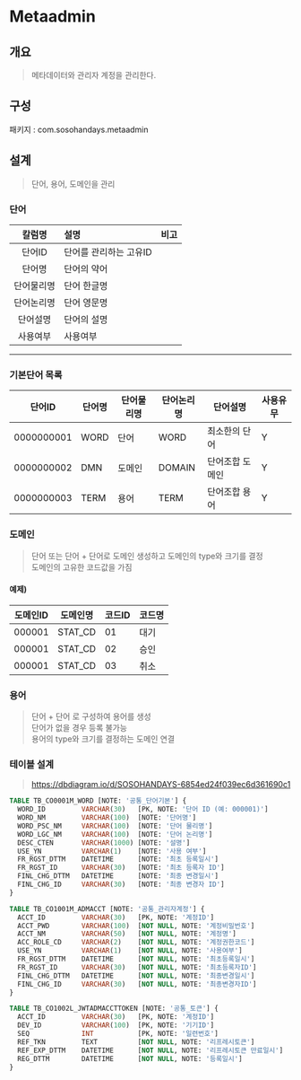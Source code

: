 # Metaadmin
## 개요
> 메타데이터와 관리자 계정을 관리한다.

## 구성
패키지 : com.sosohandays.metaadmin

## 설계
> 단어, 용어, 도메인을 관리

### 단어
|칼럼명|설명|비고|
|:-----:|:--|:---|
|단어ID|단어를 관리하는 고유ID|
|단어명|단어의 약어|
|단어물리명|단어 한글명|
|단어논리명|단어 영문명|
|단어설명|단어의 설명|
|사용여부|사용여부|
---

### 기본단어 목록
| 단어ID       | 단어명  | 단어물리명 | 단어논리명  | 단어설명     |사용유무|
|------------|------|-------|--------|----------|-----|
| 0000000001 | WORD | 단어    | WORD   | 최소한의 단어  |Y|
| 0000000002 | DMN  | 도메인   | DOMAIN | 단어조합 도메인 |Y|
| 0000000003 | TERM | 용어    | TERM | 단어조합 용어  |Y|


### 도메인
> 단어 또는 단어 + 단어로 도메인 생성하고 도메인의 type와 크기를 결정  
> 도메인의 고유한 코드값을 가짐
> 
#### 예제) 
|도메인ID|도메인명|코드ID|코드명|
|-------|------|------|-----|
|000001|STAT_CD|01|대기|
|000001|STAT_CD|02|승인|
|000001|STAT_CD|03|취소|

### 용어
> 단어 + 단어 로 구성하여 용어를 생성  
> 단어가 없을 경우 등록 불가능  
> 용어의 type와 크기를 결정하는 도메인 연결  


### 테이블 설계
> https://dbdiagram.io/d/SOSOHANDAYS-6854ed24f039ec6d361690c1
```sql
TABLE TB_CO0001M_WORD [NOTE: '공통_단어기본'] {
  WORD_ID         VARCHAR(30)   [PK, NOTE: '단어 ID (예: 000001)']
  WORD_NM         VARCHAR(100)  [NOTE: '단어명']
  WORD_PSC_NM     VARCHAR(100)  [NOTE: '단어 물리명']
  WORD_LGC_NM     VARCHAR(100)  [NOTE: '단어 논리명']
  DESC_CTEN       VARCHAR(1000) [NOTE: '설명']
  USE_YN          VARCHAR(1)    [NOTE: '사용 여부']
  FR_RGST_DTTM    DATETIME      [NOTE: '최초 등록일시']
  FR_RGST_ID      VARCHAR(30)   [NOTE: '최초 등록자 ID']
  FINL_CHG_DTTM   DATETIME      [NOTE: '최종 변경일시']
  FINL_CHG_ID     VARCHAR(30)   [NOTE: '최종 변경자 ID']
}

TABLE TB_CO1001M_ADMACCT [NOTE: '공통_관리자계정'] {
  ACCT_ID         VARCHAR(30)   [PK, NOTE: '계정ID']
  ACCT_PWD        VARCHAR(100)  [NOT NULL, NOTE: '계정비밀번호']
  ACCT_NM         VARCHAR(50)   [NOT NULL, NOTE: '계정명']
  ACC_ROLE_CD     VARCHAR(2)    [NOT NULL, NOTE: '계정권한코드']
  USE_YN          VARCHAR(1)    [NOT NULL, NOTE: '사용여부']
  FR_RGST_DTTM    DATETIME      [NOT NULL, NOTE: '최초등록일시']
  FR_RGST_ID      VARCHAR(30)   [NOT NULL, NOTE: '최초등록자ID']
  FINL_CHG_DTTM   DATETIME      [NOT NULL, NOTE: '최종변경일시']
  FINL_CHG_ID     VARCHAR(30)   [NOT NULL, NOTE: '최종변경자ID']
}

TABLE TB_CO1002L_JWTADMACCTTOKEN [NOTE: '공통_토큰'] {
  ACCT_ID         VARCHAR(30)   [PK, NOTE: '계정ID']
  DEV_ID          VARCHAR(100)  [PK, NOTE: '기기ID']
  SEQ             INT           [PK, NOTE: '일련번호']
  REF_TKN         TEXT          [NOT NULL, NOTE: '리프레시토큰']
  REF_EXP_DTTM    DATETIME      [NOT NULL, NOTE: '리프레시토큰 만료일시']
  REG_DTTM        DATETIME      [NOT NULL, NOTE: '등록일시']
}
```